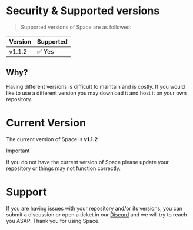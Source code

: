 # Security & Supported versions

> Supported versions of Space are as followed:

| Version | Supported |
| ------- | --------- |
| v1.1.2  | ✅ Yes    |

## Why?

Having different versions is difficult to maintain and is costly. If you would
like to use a different version you may download it and host it on your own
repository.

# Current Version

The current version of Space is **v1.1.2**

> [!IMPORTANT]
> If you do not have the current version of Space please update
> your repository or things may not function correctly.

# Support

If you are having issues with your repository and/or its versions, you can
submit a discussion or open a ticket in our
[Discord](https://discord.gointospace.app) and we will try to reach you ASAP.
Thank you for using Space.
